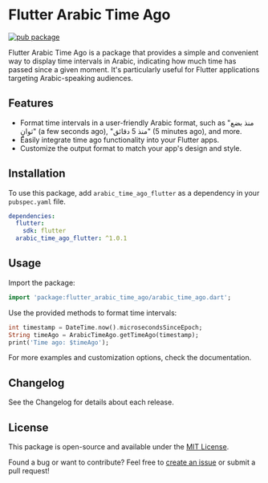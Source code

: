 # Flutter Arabic Time Ago

[![pub package](https://img.shields.io/pub/v/arabic_time_ago_flutter.svg)](https://pub.dev/packages/flutter_arabic_time_ago)

Flutter Arabic Time Ago is a package that provides a simple and convenient way to display time intervals in Arabic, indicating how much time has passed since a given moment. It's particularly useful for Flutter applications targeting Arabic-speaking audiences.

## Features

- Format time intervals in a user-friendly Arabic format, such as "منذ بضع ثوانٍ" (a few seconds ago), "منذ 5 دقائق" (5 minutes ago), and more.
- Easily integrate time ago functionality into your Flutter apps.
- Customize the output format to match your app's design and style.

## Installation

To use this package, add `arabic_time_ago_flutter` as a dependency in your `pubspec.yaml` file.

```yaml
dependencies:
  flutter:
    sdk: flutter
  arabic_time_ago_flutter: ^1.0.1
```

## Usage

Import the package:

```dart
import 'package:flutter_arabic_time_ago/arabic_time_ago.dart';
```

Use the provided methods to format time intervals:

```dart
int timestamp = DateTime.now().microsecondsSinceEpoch;
String timeAgo = ArabicTimeAgo.getTimeAgo(timestamp);
print('Time ago: $timeAgo');
```

For more examples and customization options, check the documentation.

## Changelog

See the Changelog for details about each release.

## License

This package is open-source and available under the [MIT License](https://github.com/Eljousour/flutter_arabic_time_ago/blob/main/LICENSE.txt).

Found a bug or want to contribute? Feel free to [create an issue](https://github.com/Eljousour/flutter_arabic_time_ago/issues/new) or submit a pull request!
